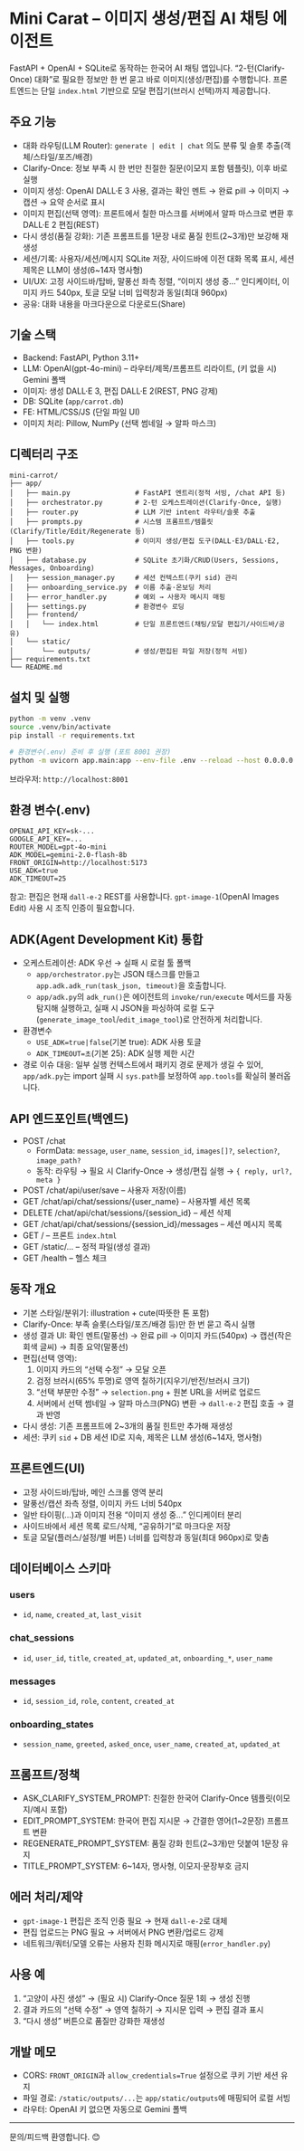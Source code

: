 # Mini Carat – 이미지 생성/편집 AI 채팅 에이전트

FastAPI + OpenAI + SQLite로 동작하는 한국어 AI 채팅 앱입니다. “2-턴(Clarify-Once) 대화”로 필요한 정보만 한 번 묻고 바로 이미지(생성/편집)를 수행합니다. 프론트엔드는 단일 `index.html` 기반으로 모달 편집기(브러시 선택)까지 제공합니다.

## 주요 기능

- 대화 라우팅(LLM Router): `generate | edit | chat` 의도 분류 및 슬롯 추출(객체/스타일/포즈/배경)
- Clarify-Once: 정보 부족 시 한 번만 친절한 질문(이모지 포함 템플릿), 이후 바로 실행
- 이미지 생성: OpenAI DALL·E 3 사용, 결과는 확인 멘트 → 완료 pill → 이미지 → 캡션 → 요약 순서로 표시
- 이미지 편집(선택 영역): 프론트에서 칠한 마스크를 서버에서 알파 마스크로 변환 후 DALL·E 2 편집(REST)
- 다시 생성(품질 강화): 기존 프롬프트를 1문장 내로 품질 힌트(2~3개)만 보강해 재생성
- 세션/기록: 사용자/세션/메시지 SQLite 저장, 사이드바에 이전 대화 목록 표시, 세션 제목은 LLM이 생성(6~14자 명사형)
- UI/UX: 고정 사이드바/탑바, 말풍선 좌측 정렬, “이미지 생성 중…” 인디케이터, 이미지 카드 540px, 토글 모달 너비 입력창과 동일(최대 960px)
- 공유: 대화 내용을 마크다운으로 다운로드(Share)

## 기술 스택

- Backend: FastAPI, Python 3.11+
- LLM: OpenAI(gpt-4o-mini) – 라우터/제목/프롬프트 리라이트, (키 없을 시) Gemini 폴백
- 이미지: 생성 DALL·E 3, 편집 DALL·E 2(REST, PNG 강제)
- DB: SQLite (`app/carrot.db`)
- FE: HTML/CSS/JS (단일 파일 UI)
- 이미지 처리: Pillow, NumPy (선택 썸네일 → 알파 마스크)

## 디렉터리 구조

```
mini-carrot/
├── app/
│   ├── main.py                # FastAPI 엔트리(정적 서빙, /chat API 등)
│   ├── orchestrator.py        # 2-턴 오케스트레이션(Clarify-Once, 실행)
│   ├── router.py              # LLM 기반 intent 라우터/슬롯 추출
│   ├── prompts.py             # 시스템 프롬프트/템플릿(Clarify/Title/Edit/Regenerate 등)
│   ├── tools.py               # 이미지 생성/편집 도구(DALL·E3/DALL·E2, PNG 변환)
│   ├── database.py            # SQLite 초기화/CRUD(Users, Sessions, Messages, Onboarding)
│   ├── session_manager.py     # 세션 컨텍스트(쿠키 sid) 관리
│   ├── onboarding_service.py  # 이름 추출·온보딩 처리
│   ├── error_handler.py       # 예외 → 사용자 메시지 매핑
│   ├── settings.py            # 환경변수 로딩
│   ├── frontend/
│   │   └── index.html         # 단일 프론트엔드(채팅/모달 편집기/사이드바/공유)
│   └── static/
│       └── outputs/           # 생성/편집된 파일 저장(정적 서빙)
├── requirements.txt
└── README.md
```

## 설치 및 실행

```bash
python -m venv .venv
source .venv/bin/activate
pip install -r requirements.txt

# 환경변수(.env) 준비 후 실행 (포트 8001 권장)
python -m uvicorn app.main:app --env-file .env --reload --host 0.0.0.0 --port 8001
```

브라우저: `http://localhost:8001`

## 환경 변수(.env)

```env
OPENAI_API_KEY=sk-...
GOOGLE_API_KEY=...
ROUTER_MODEL=gpt-4o-mini
ADK_MODEL=gemini-2.0-flash-8b
FRONT_ORIGIN=http://localhost:5173
USE_ADK=true
ADK_TIMEOUT=25
```

참고: 편집은 현재 `dall-e-2` REST를 사용합니다. `gpt-image-1`(OpenAI Images Edit) 사용 시 조직 인증이 필요합니다.

## ADK(Agent Development Kit) 통합

- 오케스트레이션: ADK 우선 → 실패 시 로컬 툴 폴백
  - `app/orchestrator.py`는 JSON 태스크를 만들고 `app.adk.adk_run(task_json, timeout)`을 호출합니다.
  - `app/adk.py`의 `adk_run()`은 에이전트의 `invoke/run/execute` 메서드를 자동 탐지해 실행하고, 실패 시 JSON을 파싱하여 로컬 도구(`generate_image_tool`/`edit_image_tool`)로 안전하게 처리합니다.
- 환경변수
  - `USE_ADK=true|false`(기본 true): ADK 사용 토글
  - `ADK_TIMEOUT=초`(기본 25): ADK 실행 제한 시간
- 경로 이슈 대응: 일부 실행 컨텍스트에서 패키지 경로 문제가 생길 수 있어, `app/adk.py`는 import 실패 시 `sys.path`를 보정하여 `app.tools`를 확실히 불러옵니다.

## API 엔드포인트(백엔드)

- POST /chat
  - FormData: `message`, `user_name`, `session_id`, `images[]?`, `selection?`, `image_path?`
  - 동작: 라우팅 → 필요 시 Clarify-Once → 생성/편집 실행 → `{ reply, url?, meta }`
- POST /chat/api/user/save – 사용자 저장(이름)
- GET /chat/api/chat/sessions/{user_name} – 사용자별 세션 목록
- DELETE /chat/api/chat/sessions/{session_id} – 세션 삭제
- GET /chat/api/chat/sessions/{session_id}/messages – 세션 메시지 목록
- GET / – 프론트 `index.html`
- GET /static/... – 정적 파일(생성 결과)
- GET /health – 헬스 체크

## 동작 개요

- 기본 스타일/분위기: illustration + cute(따뜻한 톤 포함)
- Clarify-Once: 부족 슬롯(스타일/포즈/배경 등)만 한 번 묻고 즉시 실행
- 생성 결과 UI: 확인 멘트(말풍선) → 완료 pill → 이미지 카드(540px) → 캡션(작은 회색 글씨) → 최종 요약(말풍선)
- 편집(선택 영역):
  1) 이미지 카드의 “선택 수정” → 모달 오픈
  2) 검정 브러시(65% 투명)로 영역 칠하기(지우기/반전/브러시 크기)
  3) “선택 부분만 수정” → `selection.png` + 원본 URL을 서버로 업로드
  4) 서버에서 선택 썸네일 → 알파 마스크(PNG) 변환 → `dall-e-2` 편집 호출 → 결과 반영
- 다시 생성: 기존 프롬프트에 2~3개의 품질 힌트만 추가해 재생성
- 세션: 쿠키 `sid` + DB 세션 ID로 지속, 제목은 LLM 생성(6~14자, 명사형)

## 프론트엔드(UI)

- 고정 사이드바/탑바, 메인 스크롤 영역 분리
- 말풍선/캡션 좌측 정렬, 이미지 카드 너비 540px
- 일반 타이핑(...)과 이미지 전용 “이미지 생성 중…” 인디케이터 분리
- 사이드바에서 세션 목록 로드/삭제, “공유하기”로 마크다운 저장
- 토글 모달(플러스/설정/별 버튼) 너비를 입력창과 동일(최대 960px)로 맞춤

## 데이터베이스 스키마

### users
- `id`, `name`, `created_at`, `last_visit`

### chat_sessions
- `id`, `user_id`, `title`, `created_at`, `updated_at`, `onboarding_*`, `user_name`

### messages
- `id`, `session_id`, `role`, `content`, `created_at`

### onboarding_states
- `session_name`, `greeted`, `asked_once`, `user_name`, `created_at`, `updated_at`

## 프롬프트/정책

- ASK_CLARIFY_SYSTEM_PROMPT: 친절한 한국어 Clarify-Once 템플릿(이모지/예시 포함)
- EDIT_PROMPT_SYSTEM: 한국어 편집 지시문 → 간결한 영어(1~2문장) 프롬프트 변환
- REGENERATE_PROMPT_SYSTEM: 품질 강화 힌트(2~3개)만 덧붙여 1문장 유지
- TITLE_PROMPT_SYSTEM: 6~14자, 명사형, 이모지·문장부호 금지

## 에러 처리/제약

- `gpt-image-1` 편집은 조직 인증 필요 → 현재 `dall-e-2`로 대체
- 편집 업로드는 PNG 필요 → 서버에서 PNG 변환/업로드 강제
- 네트워크/쿼터/모델 오류는 사용자 친화 메시지로 매핑(`error_handler.py`)

## 사용 예

1) “고양이 사진 생성” → (필요 시) Clarify-Once 질문 1회 → 생성 진행
2) 결과 카드의 “선택 수정” → 영역 칠하기 → 지시문 입력 → 편집 결과 표시
3) “다시 생성” 버튼으로 품질만 강화한 재생성

## 개발 메모

- CORS: `FRONT_ORIGIN`과 `allow_credentials=True` 설정으로 쿠키 기반 세션 유지
- 파일 경로: `/static/outputs/...`는 `app/static/outputs`에 매핑되어 로컬 서빙
- 라우터: OpenAI 키 없으면 자동으로 Gemini 폴백

---

문의/피드백 환영합니다. 😊
